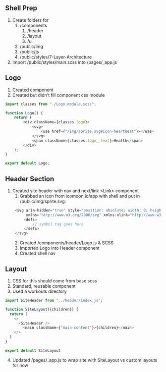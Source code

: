 ## Shell Prep
1. Create folders for
   1. /components
      1. /header
      2. /layout
      3. /ui
   2. /public/img
   3. /public/js
   4. /public/styles/7-Layer-Architecture
2. Import /public/styles/main.scss into /pages/_app.js

## Logo
1. Created component
2. Created but didn't fill component css module
```js
import classes from "./Logo.module.scss";

function Logo() {
    return (
        <div className={classes.logo}>
            <svg>
                <use href={"/img/sprite.svg#icon-heartbeat"}></use>
            </svg>
            <span className={classes.logo__text}>Health</span>
        </div>
    );
}

export default Logo;
```

## Header Section
1. Created site header with nav and next/link \<Link> component
   1. Grabbed an icon from icomoon.io/app with shell and put in /public/img/sprite.svg:
   ```js
    <svg aria-hidden="true" style="position: absolute; width: 0; height: 0; overflow: hidden;" version="1.1"
         xmlns="http://www.w3.org/2000/svg" xmlns:xlink="http://www.w3.org/1999/xlink">
        <defs>
            // symbol tag goes here
        </defs>
    </svg>
    ```
   2. Created /components/header/Logo.js & SCSS
   3. Imported Logo into Header component
   4. Created shell nav

## Layout
1. CSS for this should come from base.scss
2. Standard, reusable component
3. Used a workouts directory 
```js
import SiteHeader from "../header/index.js";

function SiteLayout({children}) {
  return (
    <>
      <SiteHeader />
        <main className={"main-content"}>{children}</main>
    </>
  )
}

export default SiteLayout
```
4. Updated /pages/_app.js to wrap site with SiteLayout vs custom layouts for now